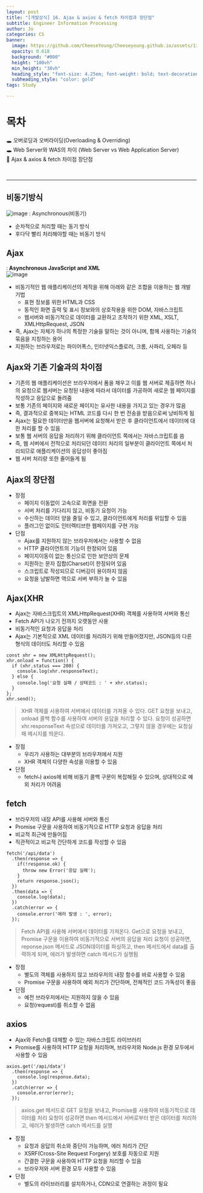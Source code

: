 ```yaml
---
layout: post
title: "[개발상식] 16. Ajax & axios & fetch 차이점과 장단점"
subtitle: Engineer Information Processing
author: Jo
categories: CS
banner:
  image: https://github.com/CheeseYoung/Cheeseyoung.github.io/assets/132384527/31a174dc-ea83-400a-a458-ad3a2c84ba0e
  opacity: 0.618
  background: "#000"
  height: "100vh"
  min_height: "38vh"
  heading_style: "font-size: 4.25em; font-weight: bold; text-decoration: underline"
  subheading_style: "color: gold"
tags: Study

---
```


# 목차
🕳 오버로딩과 오버라이딩(Overloading & Overriding) <br>
🕳 Web Server와 WAS의 차이 (Web Server vs Web Application Server) <br>
📌 Ajax & axios & fetch 차이점 장단점 <br>

<br>
<hr>

## 비동기방식
![image](https://github.com/CheeseYoung/Cheeseyoung.github.io/assets/132384527/31a174dc-ea83-400a-a458-ad3a2c84ba0e)
: Asynchronous(비동기)
- 순차적으로 처리할 때는 동기 방식
- 후다닥 빨리 처리해야할 때는 비동기 방식

## Ajax
:<b> Asynchronous JavaScript and XML </b><br>
![image](https://github.com/CheeseYoung/Cheeseyoung.github.io/assets/132384527/494c9a6a-9e15-437d-ba91-de9f805507cd)
- 비동기적인 웹 애플리케이션의 제작을 위해 아래와 같은 조합을 이용하는 웹 개발 기법
  - 표현 정보를 위한 HTML과 CSS
  - 동적인 화면 출력 및 표시 정보와의 상호작용을 위한 DOM, 자바스크립트
  - 웹서버와 비동기적으로 데이터를 교환하고 조작하기 위한 XML, XSLT, XMLHttpRequest, JSON
- 즉, Ajax는 자체가 하나의 특정한 기술을 말하는 것이 아니며, 함께 사용하는 기술의 묶음을 지칭하는 용어
- 지원하는 브라우저로는 파이어폭스, 인터넷익스플로러, 크롬, 사파리, 오페라 등

## Ajax와 기존 기술과의 차이점
- 기존의 웹 애플리케이션은 브라우저에서 폼을 채우고 이를 웹 서버로 제출하면 하나의 요청으로
  웹서버는 요청된 내용에 따라서 데이터를 가공하여 새로운 웹 페이지를 작성하고 응답으로 돌려줌
- 보통 기존의 페이지와 새로운 페이지는 유사한 내용을 가지고 있는 경우가 많음
- 즉, 결과적으로 중복되는 HTML 코드를 다시 한 번 전송을 받음으로써 낭비하게 됨
- Ajax는 필요한 데이터만을 웹서버에 요청해서 받은 후 클라이언트에서 데이터에 대한 처리를 할 수 있음
- 보통 웹 서버의 응답을 처리하기 위해 클라이언트 쪽에서는 자바스크립트를 씀
- 즉, 웹 서버에서 전적으로 처리되던 데이터 처리의 일부분이 클라이언트 쪽에서 처리되므로 애플리케이션의 응답성이 좋아짐
- 웹 서버 처리량 또한 줄어들게 됨

## Ajax의 장단점
- 장점
  - 페이지 이동없이 고속으로 화면을 전환
  - 서버 처리를 기다리지 않고, 비동기 요청이 가능
  - 수신하는 데이터 양을 줄일 수 있고, 클라이언트에게 처리를 위임할 수 있음
  - 플러그인 없이도 인터렉티브한 웹페이지를 구현 가능
- 단점
  - Ajax를 지원하지 않는 브라우저에서는 사용할 수 없음
  - HTTP 클라이언트의 기능이 한정되어 있음
  - 페이지이동이 없는 통신으로 인한 보안상의 문제
  - 지원하는 문자 집합(Charset)이 한정되어 있음
  - 스크립트로 작성되므로 디버깅이 용이하지 않음
  - 요청을 남발하면 역으로 서버 부하가 늘 수 있음


## Ajax(XHR
- Ajax는 자바스크립트의 XMLHttpRequest(XHR) 객체를 사용하여 서버와 통신
- Fetch API가 나오기 전까지 오랫동안 사용
-  비동기적인 요청과 응답을 처리
-  Ajax는 기본적으로 XML 데이터를 처리하기 위해 만들어졌지만, JSON등의 다른 형식의 데이터도 처리할 수 있음
```XHR 예시
const xhr = new XMLHttpRequest();
xhr.onload = function() {
  if (xhr.status === 200) {
    console.log(xhr.responseText);
  } else {
    console.log('요청 실패 / 상태코드 : ' + xhr.status);
  }
};
xhr.send();
```
> XHR 객체를 사용하여 서버에서 데이터를 가져올 수 있다.
> GET 요청을 보내고, onload 콜백 함수를 사용하여 서버의 응답을 처리할 수 있다.
> 요청이 성공하면 xhr.responseText 속성으로 데이터를 가져오고, 그렇지 않을 경우에는 요청실패 메시지를 띄운다.
- 장점
  - 우리가 사용하는 대부분의 브라우저에서 지원
  - XHR 객체의 다양한 속성을 이용할 수 있음
- 단점
  - fetch나 axios에 비해 비동기 콜백 구문이 복잡해질 수 있으며, 상대적으로 예외 처리가 어려움


## fetch
- 브라우저의 내장 API를 사용해 서버와 통신
- Promise 구문을 사용하여 비동기적으로 HTTP 요청과 응답을 처리
- 비교적 최근에 만들어짐
- 직관적이고 비교적 간단하게 코드를 작성할 수 있음
```fetch 예시
fetch('/api/data')
  .then(response => {
    if(!response.ok) {
      throw new Error('응답 실패');
    }
    return response.json();
  })
  .then(data => {
    console.log(data);
  })
  .catch(error => {
    console.error('에러 발생 : ', error);
  });
```
> Fetch API를 사용해 서버에서 데이터를 가져온다. Get으로 요청을 보내고, Promise 구문을 이용하여 비동기적으로 서버의 응답을 처리
> 요청이 성공하면, reponse.json 메서드로 JSON데이터를 파싱하고, then 메서드에서 data를 출력하게 되며,
> 에러가 발생하면 catch 메서드가 실행됨
- 장점
  - 별도의 객체를 사용하지 않고 브라우저의 내장 함수를 바로 사용할 수 있음
  - Promise 구문을 사용하여 예외 처리가 간단하며, 전체적인 코드 가독성이 좋음
- 단점
  - 예전 브라우저에서는 지원하지 않을 수 있음
  - 요청(request)를 취소할 수 없음


## axios
- Ajax와 Fetch를 대체할 수 있는 자바스크립트 라이브러리
- Promise를 사용하여 HTTP 요청을 처리하며, 브라우저와 Node.js 환경 모두에서 사용할 수 있음
```axios 예시
axios.get('/api/data')
  .then(response => {
    console.log(response.data);
  })
  .catch(error => {
    console.error(error);
  });
```
> axios.get 메서드로 GET 요청을 보내고, Promise를 사용하여 비동기적으로 데이터를 처리
> 요청이 성공하면 then 메서드에서 서버로부터 받은 데이터를 처리하고,
> 에러가 발생하면 catch 메서드를 실행
- 장점
  - 요청과 응답의 취소와 중단이 가능하며, 에러 처리가 간단
  - XSRF(Cross-Site Request Forgery) 보호를 자동으로 지원
  - 간결한 구문을 사용하여 HTTP 요청을 처리할 수 있음
  - 브라우저와 서버 환경 모두 사용할 수 있음
- 단점
  - 별도의 라이브러리를 설치하거나, CDN으로 연결하는 과정이 필요




















